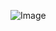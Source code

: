 ![Image](https://github.com/user-attachments/assets/d7cc547c-29be-4b12-ba69-227367de7233)
                              
